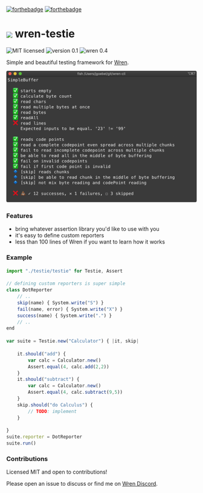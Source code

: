 
[![forthebadge](https://forthebadge.com/images/badges/open-source.svg)](https://forthebadge.com)
[![forthebadge](https://forthebadge.com/images/badges/built-with-love.svg)](https://forthebadge.com)

# <img src="https://wren.io/wren.svg" valign="middle" width="100"> wren-testie

![MIT licensed](https://badgen.net/badge/license/MIT/cyan?scale=1.5)
![version 0.1](https://badgen.net/badge/version/0.1.0/green?scale=1.5)
![wren 0.4](https://badgen.net/badge/wren/0.4/blue?scale=1.5)

Simple and beautiful testing framework for [Wren](https://wren.io).

<img src="example.png">

### Features

- bring whatever assertion library you'd like to use with you
- it's easy to define custom reporters
- less than 100 lines of Wren if you want to learn how it works


### Example

```js
import "./testie/testie" for Testie, Assert

// defining custom reporters is super simple
class DotReporter 
    // ..
    skip(name) { System.write("S") }
    fail(name, error) { System.write("X") }
    success(name) { System.write(".") }
    // ..
end

var suite = Testie.new("Calculator") { |it, skip|

    it.should("add") {
        var calc = Calculator.new()
        Assert.equal(4, calc.add(2,2))
    }
    it.should("subtract") {
        var calc = Calculator.new()
        Assert.equal(4, calc.subtract(9,5))
    }
    skip.should("do Calculus") {
        // TODO: implement
    }

}
suite.reporter = DotReporter
suite.run()
```


### Contributions

Licensed MIT and open to contributions!  

Please open an issue to discuss or find me on [Wren Discord](https://discord.gg/VTzuWmBavH).